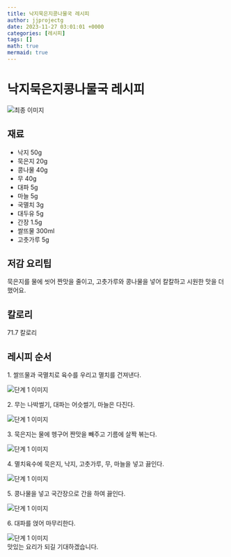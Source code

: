 ```yaml
---
title: 낙지묵은지콩나물국 레시피
author: jjprojectg
date: 2023-11-27 03:01:01 +0000
categories: [레시피]
tags: []
math: true
mermaid: true
---
```

<meta name="og:type" content="website"/>
<meta charset="UTF-8"/>
<div class="header">
  <h1>낙지묵은지콩나물국 레시피</h1>
</div>

<div class="container my-4">
  <div class="row">
    <div class="col-12 col-md-6">
      <div class="recipe-image">
        <img src="http://www.foodsafetykorea.go.kr/uploadimg/20200309/20200309010557_1583726757270.jpg" class="step-image" alt="최종 이미지"/>
      </div>
    </div>
    <div class="col-12 col-md-6">
      <div class="ingredients">
        <h2>재료</h2>
        <ul class="card">
          <li> 낙지 50g </li>
          <li>  묵은지 20g </li>
          <li>  콩나물 40g </li>
          <li>  무 40g </li>
          <li>  대파 5g </li>
          <li>  마늘 5g </li>
          <li>  국멸치 3g </li>
          <li>  대두유 5g </li>
          <li>  간장 1.5g </li>
          <li>  쌀뜨물 300ml  </li>
          <li>  고춧가루 5g </li>
</ul>
      </div>
    </div>
    <div class="col-12 col-md-6">
      <div class="ingredients">
        <h2>저감 요리팁</h2>
        <div class="card"> 
          <p>
            묵은지를 물에 씻어 짠맛을 줄이고, 고춧가루와 콩나물을 넣어 칼칼하고 시원한 맛을 더했어요.
          </p>
        </div>
      </div>
      <div class="ingredients">
        <h2>칼로리</h2>
        <div class="card"> 
          <p>
            71.7 칼로리
          </p>
        </div>
      </div>
    </div>
  </div>

  <h2 class="my-4">레시피 순서</h2>
  <div class="card recipe-card">
    <div class="card-body recipe-step">
      <p class="card-text step-description">1. 쌀뜨물과 국멸치로 육수를 우리고 멸치를 건져낸다.</p>
      <img src="http://www.foodsafetykorea.go.kr/uploadimg/20200306/20200306054729_1583484449779.JPG" alt="단계 1 이미지" class="step-image"/>
    </div>
  </div>
  <div class="card recipe-card">
    <div class="card-body recipe-step">
      <p class="card-text step-description">2. 무는 나박썰기, 대파는 어슷썰기, 마늘은 다진다.</p>
      <img src="http://www.foodsafetykorea.go.kr/uploadimg/20200306/20200306054741_1583484461050.JPG" alt="단계 1 이미지" class="step-image"/>
    </div>
  </div>
  <div class="card recipe-card">
    <div class="card-body recipe-step">
      <p class="card-text step-description">3. 묵은지는 물에 헹구어 짠맛을 빼주고 기름에 살짝 볶는다.</p>
      <img src="http://www.foodsafetykorea.go.kr/uploadimg/20200306/20200306054751_1583484471236.JPG" alt="단계 1 이미지" class="step-image"/>
    </div>
  </div>
  <div class="card recipe-card">
    <div class="card-body recipe-step">
      <p class="card-text step-description">4. 멸치육수에 묵은지, 낙지, 고춧가루, 무, 마늘을 넣고 끓인다.</p>
      <img src="http://www.foodsafetykorea.go.kr/uploadimg/20200306/20200306054800_1583484480636.JPG" alt="단계 1 이미지" class="step-image"/>
    </div>
  </div>
  <div class="card recipe-card">
    <div class="card-body recipe-step">
      <p class="card-text step-description">5. 콩나물을 넣고 국간장으로 간을 하여 끓인다.</p>
      <img src="http://www.foodsafetykorea.go.kr/uploadimg/20200306/20200306054910_1583484550343.JPG" alt="단계 1 이미지" class="step-image"/>
    </div>
  </div>
  <div class="card recipe-card">
    <div class="card-body recipe-step">
      <p class="card-text step-description">6. 대파를 얹어 마무리한다.</p>
      <img src="http://www.foodsafetykorea.go.kr/uploadimg/20200306/20200306054824_1583484504819.JPG" alt="단계 1 이미지" class="step-image"/>
    </div>
  </div>

</div>
맛있는 요리가 되길 기대하겠습니다.
